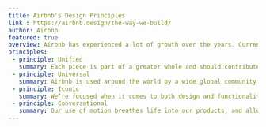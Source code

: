 ```yaml
---
title: Airbnb's Design Principles
link : https://airbnb.design/the-way-we-build/
author: Airbnb
featured: true
overview: Airbnb has experienced a lot of growth over the years. Currently our design department consists of nearly a dozen functions and outcome teams. It became clear that we needed more systematic ways to guide and leverage our collective efforts. We figured that the best way to begin was by tackling issues head on. Each of us focused on a screen or product area to redesign, And we established a few principles to guide us with these individual designs: 
principles:
 - principle: Unified
   summary: Each piece is part of a greater whole and should contribute positively to the system at scale. There should be no isolated features or outliers.
 - principle: Universal
   summary: Airbnb is used around the world by a wide global community. Our products and visual language should be welcoming and accessible.
 - principle: Iconic
   summary: We’re focused when it comes to both design and functionality. Our work should speak boldly and clearly to this focus.
 - principle: Conversational
   summary: Our use of motion breathes life into our products, and allows us to communicate with users in easily understood ways.
---
```

